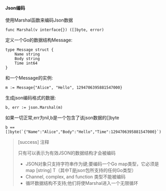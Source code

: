 #### Json编码

使用Marshal函数来编码Json数据

```
func Marshal(v interface{}) ([]byte, error)
```

定义一个Go的数据结构Message:

```
type Message struct {
    Name string
    Body string
    Time int64
}
```

和一个Message的实例:

```
m := Message{"Alice", "Hello", 1294706395881547000}
```

生成json编码格式的数据:

```
b, err := json.Marshal(m)
```

如果一切正常,err为nil,b是一个包含了该json数据的\[\]byte

    b == []byte(`{"Name":"Alice","Body":"Hello","Time":1294706395881547000}`)

> \[success\] 注释
>
> 只有可以表示为有效JSON的数据结构才会被编码
>
> * JSON对象只支持字符串作为键;要编码一个Go map类型，它必须是map \[string\] T（其中T是json包所支持的任何Go类型）
> * Channel, complex, and function 类型不能被编码
> * 循环数据结构不支持;他们将使Marshal进入一个无限循环



